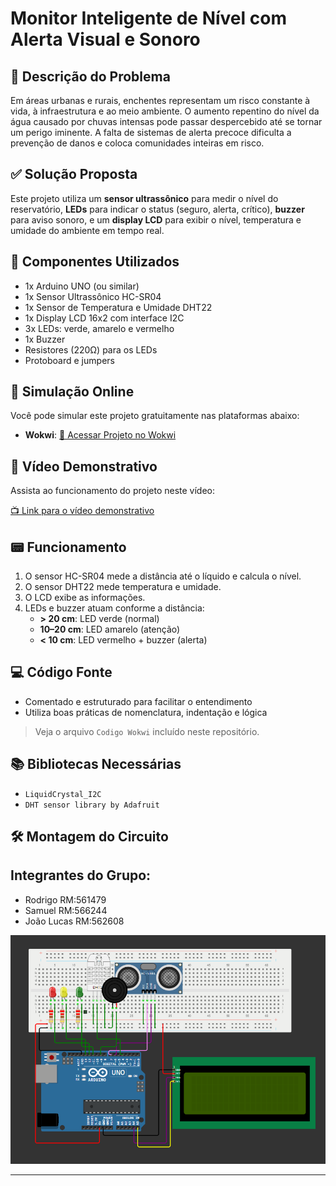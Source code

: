 # Monitor Inteligente de Nível com Alerta Visual e Sonoro

## 🧩 Descrição do Problema

Em áreas urbanas e rurais, enchentes representam um risco constante à vida, à infraestrutura e ao meio ambiente. O aumento repentino do nível da água causado por chuvas intensas pode passar despercebido até se tornar um perigo iminente. A falta de sistemas de alerta precoce dificulta a prevenção de danos e coloca comunidades inteiras em risco.

## ✅ Solução Proposta

Este projeto utiliza um **sensor ultrassônico** para medir o nível do reservatório, **LEDs** para indicar o status (seguro, alerta, crítico), **buzzer** para aviso sonoro, e um **display LCD** para exibir o nível, temperatura e umidade do ambiente em tempo real. 

## 🔧 Componentes Utilizados

- 1x Arduino UNO (ou similar)
- 1x Sensor Ultrassônico HC-SR04
- 1x Sensor de Temperatura e Umidade DHT22
- 1x Display LCD 16x2 com interface I2C
- 3x LEDs: verde, amarelo e vermelho
- 1x Buzzer
- Resistores (220Ω) para os LEDs
- Protoboard e jumpers

## 🧪 Simulação Online

Você pode simular este projeto gratuitamente nas plataformas abaixo:

- **Wokwi**: [🔗 Acessar Projeto no Wokwi](https://wokwi.com/projects/432239604591179777)

## 🎥 Vídeo Demonstrativo

Assista ao funcionamento do projeto neste vídeo:

[📺 Link para o vídeo demonstrativo](https://youtu.be/QRd0QtXXtOc)

## 📟 Funcionamento

1. O sensor HC-SR04 mede a distância até o líquido e calcula o nível.
2. O sensor DHT22 mede temperatura e umidade.
3. O LCD exibe as informações.
4. LEDs e buzzer atuam conforme a distância:
   - **> 20 cm**: LED verde (normal)
   - **10–20 cm**: LED amarelo (atenção)
   - **< 10 cm**: LED vermelho + buzzer (alerta)

## 💻 Código Fonte

- Comentado e estruturado para facilitar o entendimento
- Utiliza boas práticas de nomenclatura, indentação e lógica

> Veja o arquivo `Codigo Wokwi` incluído neste repositório.

## 📚 Bibliotecas Necessárias

- `LiquidCrystal_I2C`
- `DHT sensor library by Adafruit`

## 🛠️ Montagem do Circuito

## Integrantes do Grupo:
- Rodrigo RM:561479
- Samuel RM:566244
- João Lucas RM:562608

![Esquema ilustrativo do circuito](circuito.png)

---


